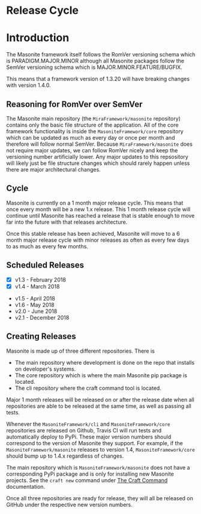 # Release Cycle

# Introduction

The Masonite framework itself follows the RomVer versioning schema which is PARADIGM.MAJOR.MINOR although all Masonite packages follow the SemVer versioning schema which is MAJOR.MINOR.FEATURE/BUGFIX.

This means that a framework version of 1.3.20 will have breaking changes with version 1.4.0.

## Reasoning for RomVer over SemVer

The Masonite main repository (the `MiraFramework/masonite` repository) contains only the basic file structure of the application. All of the core framework functionality is inside the `MasoniteFramework/core` repository which can be updated as much as every day or once per month and therefore will follow normal SemVer. Because `MiraFramework/masonite` does not require major updates, we can follow RomVer nicely and keep the versioning number artificially lower. Any major updates to this repsository will likely just be file structure changes which should rarely happen unless there are major architectural changes.

## Cycle

Masonite is currently on a 1 month major release cycle. This means that once every month will be a new 1.x release. This 1 month release cycle will continue until Masonite has reached a release that is stable enough to move far into the future with that releases architecture.

Once this stable release has been achieved, Masonite will move to a 6 month major release cycle with minor releases as often as every few days to as much as every few months.

## Scheduled Releases

- [x] v1.3 - February 2018
- [x] v1.4 - March 2018
* v1.5 - April 2018
* v1.6 - May 2018
* v2.0 - June 2018
* v2.1 - December 2018

## Creating Releases

Masonite is made up of three different repositories. There is

* The main repository where development is done on the repo that installs on developer's systems.
* The core repository which is where the main Masonite pip package is located.
* The cli repository where the craft command tool is located.

Major 1 month releases will be released on or after the release date when all repositories are able to be released at the same time, as well as passing all tests.

Whenever the `MasoniteFramework/cli` and `MasoniteFramework/core` repositories are released on Github, Travis CI will run tests and automatically deploy to PyPi. These major version numbers should correspond to the version of Masonite they support. For example, if the `MasoniteFramework/masonite` releases to version 1.4, `MasoniteFramework/core` should bump up to 1.4.x regardless of changes.

The main repository which is `MasoniteFramework/masonite` does not have a corresponding PyPi package and is only for installing new Masonite projects. See the `craft new` command under [The Craft Command](/the-craft-command.md) documentation.

Once all three repositories are ready for release, they will all be released on GitHub under the respective new version numbers.



